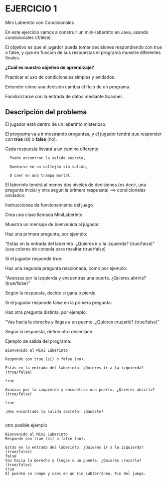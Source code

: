 # EJERCICIO 1

Mini Laberinto con Condicionales

En este ejercicio vamos a construir un mini-laberinto en Java, usando condicionales (if/else).

El objetivo es que el jugador pueda tomar decisiones respondiendo con true o false, y que en función de sus respuestas el programa muestre diferentes finales.

 __¿Cuál es nuestro objetivo de aprendizaje?__

Practicar el uso de condicionales simples y anidados.

Entender cómo una decisión cambia el flujo de un programa.

Familiarizarse con la entrada de datos mediante Scanner.

## Descripción del problema

El jugador está dentro de un laberinto misterioso.

El programa va a ir mostrando preguntas, y el jugador tendrá que responder con __true__ (sí) o __false__ (no).

Cada respuesta llevará a un camino diferente:

      Puede encontrar la salida secreta,

      Quedarse en un callejón sin salida,

      O caer en una trampa mortal.

El laberinto tendrá al menos dos niveles de decisiones (es decir, una pregunta inicial y otra según la primera respuesta)   ==> condicionales anidados.

 Instrucciones de funcionamiento del juego

Crea una clase llamada MiniLaberinto.

Muestra un mensaje de bienvenida al jugador.

Haz una primera pregunta, por ejemplo:

"Estás en la entrada del laberinto. ¿Quieres ir a la izquierda? (true/false)"
(usa colores de consola para resaltar (true/false)

Si el jugador responde true:

Haz una segunda pregunta relacionada, como por ejemplo:

"Avanzas por la izquierda y encuentras una puerta. ¿Quieres abrirla? (true/false)"

Según la respuesta, decide si gana o pierde.

Si el jugador responde false en la primera pregunta:

Haz otra pregunta distinta, por ejemplo:

"Vas hacia la derecha y llegas a un puente. ¿Quieres cruzarlo? (true/false)"

Según la respuesta, define otro desenlace.


Ejemplo de salida del programa:

```
Bienvenido al Mini Laberinto

Responde con true (sí) o false (no).

Estás en la entrada del laberinto. ¿Quieres ir a la izquierda? (true/false)

true

Avanzas por la izquierda y encuentras una puerta. ¿Quieres abrirla? (true/false)

true

¡Has encontrado la salida secreta! ¡Ganaste!


```

otro posible ejemplo
```
Bienvenido al Mini Laberinto
Responde con true (sí) o false (no).

Estás en la entrada del laberinto. ¿Quieres ir a la izquierda? (true/false)
false
Vas hacia la derecha y llegas a un puente. ¿Quieres cruzarlo? (true/false)
true
El puente se rompe y caes en un río subterráneo. Fin del juego.

```


